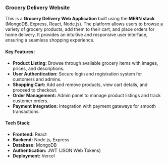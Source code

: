 ### Grocery Delivery Website

This is a **Grocery Delivery Web Application** built using the **MERN stack** (MongoDB, Express, React, Node.js). The platform allows users to browse a variety of grocery products, add them to their cart, and place orders for home delivery. It provides an intuitive and responsive user interface, ensuring a seamless shopping experience.

#### **Key Features:**

- **Product Listing:** Browse through available grocery items with images, prices, and descriptions.
- **User Authentication:** Secure login and registration system for customers and admins.
- **Shopping Cart:** Add and remove products, view cart details, and proceed to checkout.
- **Order Management:** Admin panel to manage product listings and track customer orders.
- **Payment Integration:** Integration with payment gateways for smooth transactions.

#### **Tech Stack:**

- **Frontend:** React
- **Backend:** Node.js, Express
- **Database:** MongoDB
- **Authentication:** JWT (JSON Web Tokens)
- **Deployment:** Vercel
